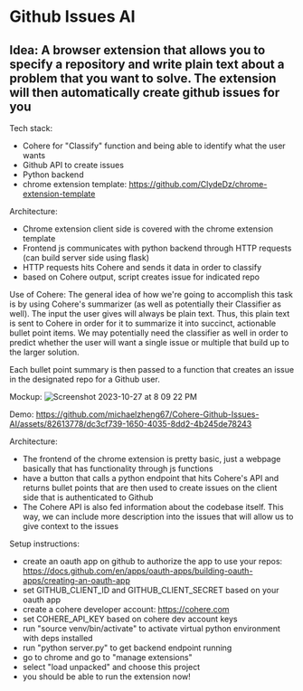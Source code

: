 # Github Issues AI

## Idea: A browser extension that allows you to specify a repository and write plain text about a problem that you want to solve. The extension will then automatically create github issues for you

Tech stack: 
- Cohere for "Classify" function and being able to identify what the user wants
- Github API to create issues
- Python backend
- chrome extension template: https://github.com/ClydeDz/chrome-extension-template

Architecture:
- Chrome extension client side is covered with the chrome extension template
- Frontend js communicates with python backend through HTTP requests (can build server side using flask)
- HTTP requests hits Cohere and sends it data in order to classify
- based on Cohere output, script creates issue for indicated repo

Use of Cohere:
The general idea of how we're going to accomplish this task is by using Cohere's summarizer (as well as potentially their Classifier as well). The input the user gives will always be plain text. Thus, this plain text is sent to Cohere in order for it to summarize it into succinct, actionable bullet point items. We may potentially need the classifier as well in order to predict whether the user will want a single issue or multiple that build up to the larger solution. 

Each bullet point summary is then passed to a function that creates an issue in the designated repo for a Github user.

Mockup:
![Screenshot 2023-10-27 at 8 09 22 PM](https://github.com/michaelzheng67/Cohere-Github-Issues-AI/assets/82613778/22343b88-e400-4e02-94e4-464270de6d88)

Demo:
https://github.com/michaelzheng67/Cohere-Github-Issues-AI/assets/82613778/dc3cf739-1650-4035-8dd2-4b245de78243


Architecture:
- The frontend of the chrome extension is pretty basic, just a webpage basically that has functionality through js functions
- have a button that calls a python endpoint that hits Cohere's API and returns bullet points that are then used to create issues on the client side that is authenticated to Github
- The Cohere API is also fed information about the codebase itself. This way, we can include more description into the issues that will allow us to give context to the issues

Setup instructions:
- create an oauth app on github to authorize the app to use your repos: https://docs.github.com/en/apps/oauth-apps/building-oauth-apps/creating-an-oauth-app
- set GITHUB_CLIENT_ID and GITHUB_CLIENT_SECRET based on your oauth app
- create a cohere developer account: https://cohere.com
- set COHERE_API_KEY based on cohere dev account keys
- run "source venv/bin/activate" to activate virtual python environment with deps installed
- run "python server.py" to get backend endpoint running
- go to chrome and go to "manage extensions"
- select "load unpacked" and choose this project
- you should be able to run the extension now!
